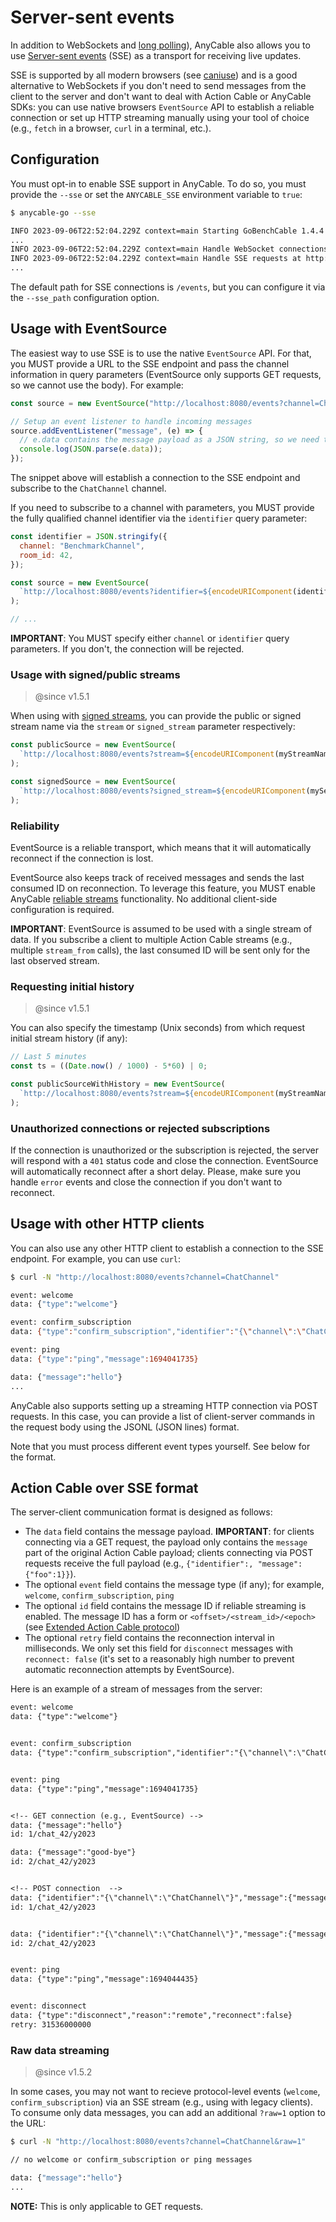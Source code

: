 # Server-sent events

In addition to WebSockets and [long polling](./long_polling.md)), AnyCable also allows you to use [Server-sent events](https://developer.mozilla.org/en-US/docs/Web/API/Server-sent_events) (SSE) as a transport for receiving live updates.

SSE is supported by all modern browsers (see [caniuse](https://caniuse.com/eventsource)) and is a good alternative to WebSockets if you don't need to send messages from the client to the server and don't want to deal with Action Cable or AnyCable SDKs: you can use native browsers `EventSource` API to establish a reliable connection or set up HTTP streaming manually using your tool of choice (e.g., `fetch` in a browser, `curl` in a terminal, etc.).

## Configuration

You must opt-in to enable SSE support in AnyCable. To do so, you must provide the `--sse` or set the `ANYCABLE_SSE` environment variable to `true`:

```sh
$ anycable-go --sse

INFO 2023-09-06T22:52:04.229Z context=main Starting GoBenchCable 1.4.4 (with mruby 1.2.0 (2015-11-17)) (pid: 39193, open file limit: 122880, gomaxprocs: 8)
...
INFO 2023-09-06T22:52:04.229Z context=main Handle WebSocket connections at http://localhost:8080/cable
INFO 2023-09-06T22:52:04.229Z context=main Handle SSE requests at http://localhost:8080/events
...
```

The default path for SSE connections is `/events`, but you can configure it via the `--sse_path` configuration option.

## Usage with EventSource

The easiest way to use SSE is to use the native `EventSource` API. For that, you MUST provide a URL to the SSE endpoint and pass the channel information in query parameters (EventSource only supports GET requests, so we cannot use the body). For example:

```js
const source = new EventSource("http://localhost:8080/events?channel=ChatChannel");

// Setup an event listener to handle incoming messages
source.addEventListener("message", (e) => {
  // e.data contains the message payload as a JSON string, so we need to parse it
  console.log(JSON.parse(e.data));
});
```

The snippet above will establish a connection to the SSE endpoint and subscribe to the `ChatChannel` channel.

If you need to subscribe to a channel with parameters, you MUST provide the fully qualified channel identifier via the `identifier` query parameter:

```js
const identifier = JSON.stringify({
  channel: "BenchmarkChannel",
  room_id: 42,
});

const source = new EventSource(
  `http://localhost:8080/events?identifier=${encodeURIComponent(identifier)}`
);

// ...
```

**IMPORTANT**: You MUST specify either `channel` or `identifier` query parameters. If you don't, the connection will be rejected.

### Usage with signed/public streams

> @since v1.5.1

When using with [signed streams](./signed_streams.md), you can provide the public or signed stream name via the `stream` or `signed_stream` parameter respectively:

```js
const publicSource = new EventSource(
  `http://localhost:8080/events?stream=${encodeURIComponent(myStreamName)}`
);

const signedSource = new EventSource(
  `http://localhost:8080/events?signed_stream=${encodeURIComponent(mySecretStreamName)}`
);
```

### Reliability

EventSource is a reliable transport, which means that it will automatically reconnect if the connection is lost.

EventSource also keeps track of received messages and sends the last consumed ID on reconnection. To leverage this feature, you MUST enable AnyCable [reliable streams](./reliable_streams.md) functionality. No additional client-side configuration is required.

**IMPORTANT**: EventSource is assumed to be used with a single stream of data. If you subscribe a client to multiple Action Cable streams (e.g., multiple `stream_from` calls), the last consumed ID will be sent only for the last observed stream.

### Requesting initial history

> @since v1.5.1

You can also specify the timestamp (Unix seconds) from which request initial stream history (if any):

```js
// Last 5 minutes
const ts = ((Date.now() / 1000) - 5*60) | 0;

const publicSourceWithHistory = new EventSource(
  `http://localhost:8080/events?stream=${encodeURIComponent(myStreamName)}&history_since=${ts}`
);
```

### Unauthorized connections or rejected subscriptions

If the connection is unauthorized or the subscription is rejected, the server will respond with a `401` status code and close the connection. EventSource will automatically reconnect after a short delay. Please, make sure you handle `error` events and close the connection if you don't want to reconnect.

## Usage with other HTTP clients

You can also use any other HTTP client to establish a connection to the SSE endpoint. For example, you can use `curl`:

```sh
$ curl -N "http://localhost:8080/events?channel=ChatChannel"

event: welcome
data: {"type":"welcome"}

event: confirm_subscription
data: {"type":"confirm_subscription","identifier":"{\"channel\":\"ChatChannel\"}"}

event: ping
data: {"type":"ping","message":1694041735}

data: {"message":"hello"}
...
```

AnyCable also supports setting up a streaming HTTP connection via POST requests. In this case, you can provide a list of client-server commands in the request body using the JSONL (JSON lines) format.

<!-- TODO: fetch example -->

Note that you must process different event types yourself. See below for the format.

## Action Cable over SSE format

The server-client communication format is designed as follows:

- The `data` field contains the message payload. **IMPORTANT**: for clients connecting via a GET request, the payload only contains the `message` part of the original Action Cable payload; clients connecting via POST requests receive the full payload (e.g., `{"identifier":, "message": {"foo":1}}`).
- The optional `event` field contains the message type (if any); for example, `welcome`, `confirm_subscription`, `ping`
- The optional `id` field contains the message ID if reliable streaming is enabled. The message ID has a form or `<offset>/<stream_id>/<epoch>` (see [Extended Action Cable protocol](/misc/action_cable_protocol.md#action-cable-extended-protocol))
- The optional `retry` field contains the reconnection interval in milliseconds. We only set this field for `disconnect` messages with `reconnect: false` (it's set to a reasonably high number to prevent automatic reconnection attempts by EventSource).

Here is an example of a stream of messages from the server:

```txt
event: welcome
data: {"type":"welcome"}


event: confirm_subscription
data: {"type":"confirm_subscription","identifier":"{\"channel\":\"ChatChannel\"}"}


event: ping
data: {"type":"ping","message":1694041735}


<!-- GET connection (e.g., EventSource) -->
data: {"message":"hello"}
id: 1/chat_42/y2023

data: {"message":"good-bye"}
id: 2/chat_42/y2023


<!-- POST connection  -->
data: {"identifier":"{\"channel\":\"ChatChannel\"}","message":{"message":"hello"}}
id: 1/chat_42/y2023


data: {"identifier":"{\"channel\":\"ChatChannel\"}","message":{"message":"good-bye"}}
id: 2/chat_42/y2023


event: ping
data: {"type":"ping","message":1694044435}


event: disconnect
data: {"type":"disconnect","reason":"remote","reconnect":false}
retry: 31536000000
```

### Raw data streaming

> @since v1.5.2

In some cases, you may not want to recieve protocol-level events (`welcome`, `confirm_subscription`) via an SSE stream (e.g., using with legacy clients). To consume only data messages, you can add an additional `?raw=1` option to the URL:

```sh
$ curl -N "http://localhost:8080/events?channel=ChatChannel&raw=1"

// no welcome or confirm_subscription or ping messages

data: {"message":"hello"}
...
```

**NOTE:** This is only applicable to GET requests.
